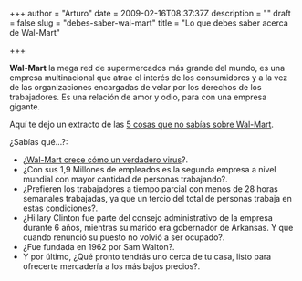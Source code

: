 +++
author = "Arturo"
date = 2009-02-16T08:37:37Z
description = ""
draft = false
slug = "debes-saber-wal-mart"
title = "Lo que debes saber acerca de Wal-Mart"

+++

<strong>Wal-Mart</strong> la mega red de supermercados más grande del mundo, es una empresa multinacional que atrae el interés de los consumidores y a la vez de las organizaciones encargadas de velar por los derechos de los trabajadores. Es una relación de amor y odio, para con una empresa gigante.

Aquí te dejo un extracto de las <a href="http://geek.cl/wp-content/uploads/2009/02/148_special_feature.html">5 cosas que no sabías sobre Wal-Mart</a>.

¿Sabías qué...?:
<ul>
	<li>¿<a href="http://geeksan.com/mundo/wal-mart-virus.html">Wal-Mart crece cómo un verdadero virus</a>?.</li>
	<li>¿Con sus 1,9 Millones de empleados es la segunda empresa a nivel mundial con mayor cantidad de personas trabajando?.</li>
	<li>¿Prefieren los trabajadores a tiempo parcial con menos de 28 horas semanales trabajadas, ya que un tercio del total de personas trabaja en estas condiciones?.</li>
	<li>¿Hillary Clinton fue parte del consejo administrativo de la empresa durante 6 años, mientras su marido era gobernador de Arkansas. Y que cuando renunció su puesto no volvió a ser ocupado?.</li>
	<li>¿Fue fundada en 1962 por Sam Walton?.</li>
	<li>Y por último, ¿Qué pronto tendrás uno cerca de tu casa, listo para ofrecerte mercadería a los más bajos precios?.</li>
</ul>
